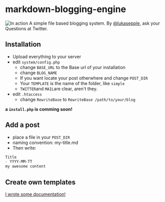 # markdown-blogging-engine
![In action](https://d36tc8clsz1tk5.cloudfront.net/adn-uf-01/Xr/WU/Fk/XrWUFkXA72GNtqH13I_QtSpgPRqhZ-qlSirqlMVSczc?response-cache-control=public%2C%20max-age%3D7200%2C%20s-maxage%3D172800&response-content-disposition=inline%3B%20filename%2A%3DUTF-8%27%27Markdown%2520blogging%2520engine.png&Expires=1366552800&Signature=h845fQ0CJeiFgoQzMnGJzFaYlTvNYFKJs2wD3FPvqK28bvRxM-G6Nq~w02bS~IcFYzWUByouwyi~a57zyx359j4eNA7iYEf4PWON6MFCpmSP5anqOiS-Nu67EvNnqwnSqtdpRbTiXcFPlkGbc2MQgE7rVTmMH1S-ybr2tUwbCkE_&Key-Pair-Id=APKAIWNGPWT6YVKFBWJA)
A simple file based blogging system. By [@lukasepple](http://twitter.com/lukasepple), ask your Questions at Twitter.
## Installation
* Upload everything to your server
* edit `system/config.php`
	* change `BASE_URL` to the Base url of your installation
	* change `BLOG_NAME`
	* If you want locate your post otherwhere and change `POST_DIR`
	* Your `TEMPLATE` is the name of the folder, like `simple`
	* `TWITTER`and `MAIL`are clear, aren't they.
* edit `.htaccess`
	* change `RewriteBase` to `RewriteBase /path/to/your/blog`

__a `install.php` is comming soon!__
## Add a post
* place a file in your `POST_DIR`
* naming convention: my-title.md
* Then write:    

```markdown
Title
- YYYY-MM-TT
my awesome content
```

## Create own templates
[I wrote some documentation!](https://github.com/lukasepple/markdown-blogging-engine/wiki)
